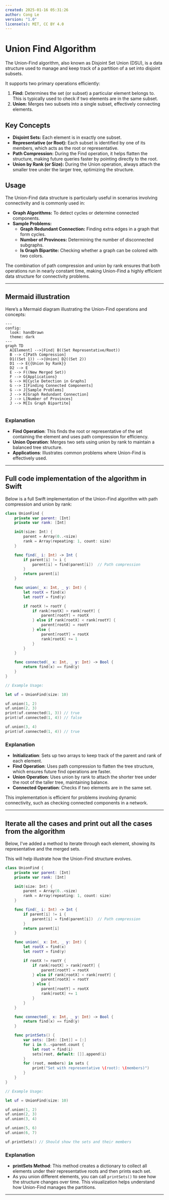 ```yaml
---
created: 2025-01-16 05:31:26
author: Cong Le
version: "1.0"
license(s): MIT, CC BY 4.0
---
```


# Union Find Algorithm

The Union-Find algorithm, also known as Disjoint Set Union (DSU), is a data structure used to manage and keep track of a partition of a set into disjoint subsets. 

It supports two primary operations efficiently:

1. **Find:** Determines the set (or subset) a particular element belongs to. This is typically used to check if two elements are in the same subset.
2. **Union:** Merges two subsets into a single subset, effectively connecting elements.

## Key Concepts

- **Disjoint Sets:** Each element is in exactly one subset.
- **Representative (or Root):** Each subset is identified by one of its members, which acts as the root or representative.
- **Path Compression:** During the Find operation, it helps flatten the structure, making future queries faster by pointing directly to the root.
- **Union by Rank (or Size):** During the Union operation, always attach the smaller tree under the larger tree, optimizing the structure.

## Usage

The Union-Find data structure is particularly useful in scenarios involving connectivity and is commonly used in:

- **Graph Algorithms:** To detect cycles or determine connected components.
- **Sample Problems:** 
  - **Graph Redundant Connection:** Finding extra edges in a graph that form cycles.
  - **Number of Provinces:** Determining the number of disconnected subgraphs.
  - **Is Graph Bipartite:** Checking whether a graph can be colored with two colors.

The combination of path compression and union by rank ensures that both operations run in nearly constant time, making Union-Find a highly efficient data structure for connectivity problems.




---


## Mermaid illustration

Here’s a Mermaid diagram illustrating the Union-Find operations and concepts:

```mermaid
---
config:
  look: handDrawn
  theme: dark
---
graph TD
  A[Element] -->|Find| B((Set Representative/Root))
  B --> C[Path Compression]
  D1((Set 1)) -->|Union| D2((Set 2))
  D1 --> E{{Union by Rank}}
  D2 --> E
  E --> F((New Merged Set))
  F --> G{Applications}
  G --> H[Cycle Detection in Graphs]
  G --> I[Finding Connected Components]
  G --> J[Sample Problems]
  J --> K[Graph Redundant Connection]
  J --> L[Number of Provinces]
  J --> M[Is Graph Bipartite]
  
```

### Explanation
- **Find Operation**: This finds the root or representative of the set containing the element and uses path compression for efficiency.
- **Union Operation**: Merges two sets using union by rank to maintain a balanced tree structure.
- **Applications**: Illustrates common problems where Union-Find is effectively used.



---


## Full code implementation of the algorithm in Swift

Below is a full Swift implementation of the Union-Find algorithm with path compression and union by rank:

```swift
class UnionFind {
    private var parent: [Int]
    private var rank: [Int]

    init(size: Int) {
        parent = Array(0..<size)
        rank = Array(repeating: 1, count: size)
    }

    func find(_ i: Int) -> Int {
        if parent[i] != i {
            parent[i] = find(parent[i])  // Path compression
        }
        return parent[i]
    }

    func union(_ x: Int, _ y: Int) {
        let rootX = find(x)
        let rootY = find(y)

        if rootX != rootY {
            if rank[rootX] > rank[rootY] {
                parent[rootY] = rootX
            } else if rank[rootX] < rank[rootY] {
                parent[rootX] = rootY
            } else {
                parent[rootY] = rootX
                rank[rootX] += 1
            }
        }
    }

    func connected(_ x: Int, _ y: Int) -> Bool {
        return find(x) == find(y)
    }
}

// Example Usage:

let uf = UnionFind(size: 10)

uf.union(1, 2)
uf.union(2, 3)
print(uf.connected(1, 3)) // true
print(uf.connected(1, 4)) // false

uf.union(3, 4)
print(uf.connected(1, 4)) // true
```

### Explanation

- **Initialization**: Sets up two arrays to keep track of the parent and rank of each element.
- **Find Operation**: Uses path compression to flatten the tree structure, which ensures future find operations are faster.
- **Union Operation**: Uses union by rank to attach the shorter tree under the root of the taller tree, maintaining balance.
- **Connected Operation**: Checks if two elements are in the same set.

This implementation is efficient for problems involving dynamic connectivity, such as checking connected components in a network.





---


## Iterate all the cases and print out all the cases from the algorithm

Below, I've added a method to iterate through each element, showing its representative and the merged sets.

This will help illustrate how the Union-Find structure evolves.

```swift
class UnionFind {
    private var parent: [Int]
    private var rank: [Int]

    init(size: Int) {
        parent = Array(0..<size)
        rank = Array(repeating: 1, count: size)
    }

    func find(_ i: Int) -> Int {
        if parent[i] != i {
            parent[i] = find(parent[i])  // Path compression
        }
        return parent[i]
    }

    func union(_ x: Int, _ y: Int) {
        let rootX = find(x)
        let rootY = find(y)

        if rootX != rootY {
            if rank[rootX] > rank[rootY] {
                parent[rootY] = rootX
            } else if rank[rootX] < rank[rootY] {
                parent[rootX] = rootY
            } else {
                parent[rootY] = rootX
                rank[rootX] += 1
            }
        }
    }

    func connected(_ x: Int, _ y: Int) -> Bool {
        return find(x) == find(y)
    }

    func printSets() {
        var sets: [Int: [Int]] = [:]
        for i in 0..<parent.count {
            let root = find(i)
            sets[root, default: []].append(i)
        }
        for (root, members) in sets {
            print("Set with representative \(root): \(members)")
        }
    }
}

// Example Usage:

let uf = UnionFind(size: 10)

uf.union(1, 2)
uf.union(2, 3)
uf.union(3, 4)

uf.union(5, 6)
uf.union(6, 7)

uf.printSets() // Should show the sets and their members
```

### Explanation

- **printSets Method**: This method creates a dictionary to collect all elements under their representative roots and then prints each set.
- As you union different elements, you can call `printSets()` to see how the structure changes over time. This visualization helps understand how Union-Find manages the partitions.

---

